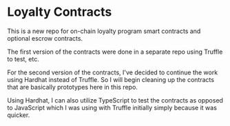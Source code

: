 # Loyalty Contracts

This is a new repo for on-chain loyalty program smart contracts and optional escrow contracts.

The first version of the contracts were done in a separate repo using Truffle to test, etc.

For the second version of the contracts, I've decided to continue the work using Hardhat instead of Truffle. So I will begin cleaning up the contracts that are basically prototypes here in this repo.

Using Hardhat, I can also utilize TypeScript to test the contracts as opposed to JavaScript which I was using with Truffle initially simply because it was quicker.

```

```
